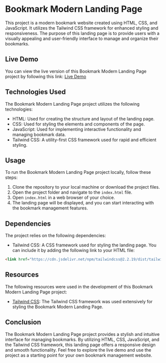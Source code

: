 # Bookmark Modern Landing Page

This project is a modern bookmark website created using HTML, CSS, and JavaScript. It utilizes the Tailwind CSS framework for enhanced styling and responsiveness. The purpose of this landing page is to provide users with a visually appealing and user-friendly interface to manage and organize their bookmarks.

## Live Demo

You can view the live version of this Bookmark Modern Landing Page project by following this link: [Live Demo](https://anshulsoni2010.github.io/bookmark-website/)

## Technologies Used

The Bookmark Modern Landing Page project utilizes the following technologies:

- HTML: Used for creating the structure and layout of the landing page.
- CSS: Used for styling the elements and components of the page.
- JavaScript: Used for implementing interactive functionality and managing bookmark data.
- Tailwind CSS: A utility-first CSS framework used for rapid and efficient styling.

## Usage

To run the Bookmark Modern Landing Page project locally, follow these steps:

1. Clone the repository to your local machine or download the project files.
2. Open the project folder and navigate to the `index.html` file.
3. Open `index.html` in a web browser of your choice.
4. The landing page will be displayed, and you can start interacting with the bookmark management features.

## Dependencies

The project relies on the following dependencies:

- Tailwind CSS: A CSS framework used for styling the landing page. You can include it by adding the following link to your HTML file:

```html
<link href="https://cdn.jsdelivr.net/npm/tailwindcss@2.2.19/dist/tailwind.min.css" rel="stylesheet">
```

## Resources

The following resources were used in the development of this Bookmark Modern Landing Page project:

- [Tailwind CSS](https://tailwindcss.com/): The Tailwind CSS framework was used extensively for styling the Bookmark Modern Landing Page.

## Conclusion

The Bookmark Modern Landing Page project provides a stylish and intuitive interface for managing bookmarks. By utilizing HTML, CSS, JavaScript, and the Tailwind CSS framework, this landing page offers a responsive design and smooth functionality. Feel free to explore the live demo and use the project as a starting point for your own bookmark management website.

